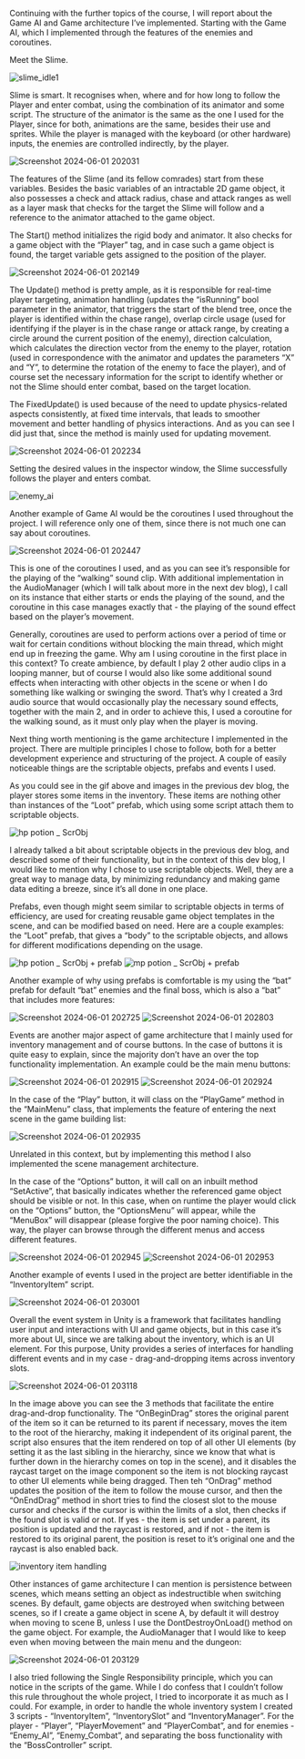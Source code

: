 Continuing with the further topics of the course, I will report about the Game AI and Game architecture I’ve implemented. Starting with the Game AI, which I implemented through the features of the enemies and coroutines.

Meet the Slime. 

![slime_idle1](https://github.com/nanami4yokai/Rise-of-the-Hero/assets/91677999/45e3ad5e-fae2-42b8-838b-b896660786c3)

Slime is smart. It recognises when, where and for how long to follow the Player and enter combat, using the combination of its animator and some script. The structure of the animator is the same as  the one I used for the Player, since for both, animations are the same, besides their use and sprites. While the player is managed with the keyboard (or other hardware) inputs, the enemies are controlled indirectly, by the player.

![Screenshot 2024-06-01 202031](https://github.com/nanami4yokai/Rise-of-the-Hero/assets/91677999/69286cfe-d27a-4c48-bf4d-8fdd1c18c003)

The features of the Slime (and its fellow comrades) start from these variables. Besides the basic variables of an intractable 2D game object, it also possesses a check and attack radius, chase and attack ranges as well as a layer mask that checks for the target the Slime will follow and a reference to the animator attached to the game object. 

The Start() method initializes the rigid body and animator. It also checks for a game object with the “Player” tag, and in case such a game object is found, the target variable gets assigned to the position of the player. 

![Screenshot 2024-06-01 202149](https://github.com/nanami4yokai/Rise-of-the-Hero/assets/91677999/ef197b71-a33b-4298-baf8-d358cc36f4a2)

The Update() method is pretty ample, as it is responsible for real-time player targeting, animation handling (updates the “isRunning” bool parameter in the animator, that triggers the start of the blend tree, once the player is identified within the chase range), overlap circle usage (used for identifying if the player is in the chase range or attack range, by creating a circle around the current position of the enemy), direction calculation, which calculates the direction vector from the enemy to the player, rotation (used in correspondence with the animator and updates the parameters “X” and “Y”, to determine the rotation of the enemy to face the player), and of course set the necessary information for the script to identify whether or not the Slime should enter combat, based on the target location. 

The FixedUpdate() is used because of the need to update physics-related aspects consistently, at fixed time intervals, that leads to smoother movement and better handling of physics interactions. And as you can see I did just that, since the method is mainly used for updating movement.

![Screenshot 2024-06-01 202234](https://github.com/nanami4yokai/Rise-of-the-Hero/assets/91677999/85a3df13-e934-4d5c-a6e3-9355358d814d)

Setting the desired values in the inspector window, the Slime successfully follows the player and enters combat. 

![enemy_ai](https://github.com/nanami4yokai/Rise-of-the-Hero/assets/91677999/8b87dff3-f076-4800-98d2-c12ac5f7ed08)

Another example of Game AI would be the coroutines I used throughout the project. I will reference only one of them, since there is not much one can say about coroutines. 

![Screenshot 2024-06-01 202447](https://github.com/nanami4yokai/Rise-of-the-Hero/assets/91677999/53920564-924f-48f2-953b-05b7a233a6a4)

This is one of the coroutines I used, and as you can see it’s responsible for the playing of the “walking” sound clip. With additional implementation in the AudioManager (which I will talk about more in the next dev blog), I call on its instance that either starts or ends the playing of the sound, and the coroutine in this case manages exactly that - the playing of the sound effect based on the player’s movement. 

Generally, coroutines are used to perform actions over a period of time or wait for certain conditions without blocking the main thread, which might end up in freezing the game. Why am I using coroutine in the first place in this context? To create ambience, by default I play 2 other audio clips in a looping manner, but of course I would also like some additional sound effects when interacting with other objects in the scene or when I do something like walking or swinging the sword. That’s why I created a 3rd audio source that would occasionally play the necessary sound effects, together with the main 2, and in order to achieve this, I used a coroutine for the walking sound, as it must only play when the player is moving. 

Next thing worth mentioning is the game architecture I implemented in the project. There are multiple principles I chose to follow, both for a better development experience and structuring of the project. A couple of easily noticeable things are the scriptable objects, prefabs and events I used. 

As you could see in the gif above and images in the previous dev blog, the player stores some items in the inventory. These items are nothing other than instances of the “Loot” prefab, which using some script attach them to scriptable objects. 

![hp potion _ ScrObj](https://github.com/nanami4yokai/Rise-of-the-Hero/assets/91677999/be2e83ba-d1a5-4f5f-91ce-f3bb848e9115)

I already talked a bit about scriptable objects in the previous dev blog, and described some of their functionality, but in the context of this dev blog, I would like to mention why I chose to use scriptable objects. Well, they are a great way to manage data, by minimizing redundancy and making game data editing a breeze, since it’s all done in one place. 

Prefabs, even though might seem similar to scriptable objects in terms of efficiency, are used for creating reusable game object templates in the scene, and can be modified based on need. Here are a couple examples: the “Loot” prefab, that gives a “body” to the scriptable objects, and allows for different modifications depending on the usage. 

![hp potion _ ScrObj + prefab](https://github.com/nanami4yokai/Rise-of-the-Hero/assets/91677999/e743cb89-43f5-4814-9fae-8260f8e83f0f)
![mp potion _ ScrObj + prefab](https://github.com/nanami4yokai/Rise-of-the-Hero/assets/91677999/c8396dc3-ec48-4e2e-a142-34d311b985fd)

Another example of why using prefabs is comfortable is my using the “bat” prefab for default “bat” enemies and the final boss, which is also a “bat” that includes more features:

![Screenshot 2024-06-01 202725](https://github.com/nanami4yokai/Rise-of-the-Hero/assets/91677999/b0894cb0-a59f-429d-9813-8e8a1ae6035d)
![Screenshot 2024-06-01 202803](https://github.com/nanami4yokai/Rise-of-the-Hero/assets/91677999/76dc05e9-1caa-457b-b04b-e9cef4b3a95d)

Events are another major aspect of game architecture that I mainly used for inventory management and of course buttons. In the case of buttons it is quite easy to explain, since the majority don’t have an over the top functionality implementation. An example could be the main menu buttons:

![Screenshot 2024-06-01 202915](https://github.com/nanami4yokai/Rise-of-the-Hero/assets/91677999/18ecd9c5-86fa-43fa-b1d6-23f1346cbb8c)
![Screenshot 2024-06-01 202924](https://github.com/nanami4yokai/Rise-of-the-Hero/assets/91677999/b70135d0-b3cf-4cd2-9f36-d627da1433a4)

In the case of the “Play” button, it will class on the “PlayGame” method in the “MainMenu” class, that implements the feature of entering the next scene in the game building list:

![Screenshot 2024-06-01 202935](https://github.com/nanami4yokai/Rise-of-the-Hero/assets/91677999/103cd7af-1943-4cec-980e-dfbe1a417046)

Unrelated in this context, but by implementing this method I also implemented the scene management architecture.

In the case of the “Options” button, it will call on an inbuilt method “SetActive”, that basically indicates whether the referenced game object should be visible or not. In this case, when on runtime the player would click on the “Options” button, the “OptionsMenu” will appear, while the “MenuBox” will disappear (please forgive the poor naming choice). This way, the player can browse through the different menus and access different features.  

![Screenshot 2024-06-01 202945](https://github.com/nanami4yokai/Rise-of-the-Hero/assets/91677999/ebc6b6ea-afd5-4714-95d4-cd5c9b3b163b)
![Screenshot 2024-06-01 202953](https://github.com/nanami4yokai/Rise-of-the-Hero/assets/91677999/21a8f18f-ef6b-4b37-8dcd-3c7f7ca03af7)

Another example of events I used in the project are better identifiable in the “InventoryItem” script. 

![Screenshot 2024-06-01 203001](https://github.com/nanami4yokai/Rise-of-the-Hero/assets/91677999/f200c427-dd55-4c65-944f-615ba4d9daf1)

Overall the event system in Unity is a framework that facilitates handling user input and interactions with UI and game objects, but in this case it’s more about UI, since we are talking about the inventory, which is an UI element. For this purpose, Unity provides a series of interfaces for handling different events and in my case - drag-and-dropping items across inventory slots. 

![Screenshot 2024-06-01 203118](https://github.com/nanami4yokai/Rise-of-the-Hero/assets/91677999/2d04f72a-615c-4792-a07a-ee72b0b44af0)

In the image above you can see the 3 methods that facilitate the entire drag-and-drop functionality. The “OnBeginDrag” stores the original parent of the item so it can be returned to its parent if necessary, moves the item to the root of the hierarchy, making it independent of its original parent, the script also ensures that the item rendered on top of all other UI elements (by setting it as the last sibling in the hierarchy, since we know that what is further down in the hierarchy comes on top in the scene), and it disables the raycast target on the image component so the item is not blocking raycast to other UI elements while being dragged. Then teh “OnDrag” method updates the position of the item to follow the mouse cursor, and then the “OnEndDrag” method in short tries to find the closest slot to the mouse cursor and checks if the cursor is within the limits of a slot, then checks if the found slot is valid or not. If yes - the item is set under a parent, its position is updated and the raycast is restored, and if not - the item is restored to its original parent, the position is reset to it’s original one and the raycast is also enabled back.  

![inventory item handling](https://github.com/nanami4yokai/Rise-of-the-Hero/assets/91677999/24474b00-a471-478c-8315-940e623f5f59)

Other instances of game architecture I can mention is persistence between scenes, which means setting an object as indestructible when switching scenes. By default, game objects are destroyed when switching between scenes, so if I create a game object in scene A, by default it will destroy when moving to scene B, unless I use the DontDestroyOnLoad() method on the game object. For example, the AudioManager that I would like to keep even when moving between the main menu and the dungeon:

![Screenshot 2024-06-01 203129](https://github.com/nanami4yokai/Rise-of-the-Hero/assets/91677999/270cf4cb-6981-4ee2-a492-716648004fc1)

I also tried following the Single Responsibility principle, which you can notice in the scripts of the game. While I do confess that I couldn’t follow this rule throughout the whole project, I tried to incorporate it as much as I could. For example, in order to handle the whole inventory system I created 3 scripts - “InventoryItem”, “InventorySlot” and “InventoryManager”. For the player - “Player”, “PlayerMovement” and “PlayerCombat”, and for enemies - “Enemy_AI”, “Enemy_Combat”, and separating the boss functionality with the “BossController” script. 
